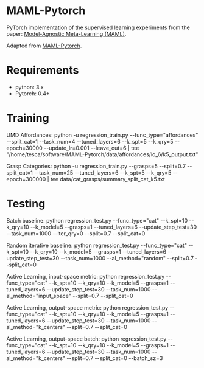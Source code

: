 #  MAML-Pytorch
PyTorch implementation of the supervised learning experiments from the paper:
[Model-Agnostic Meta-Learning (MAML)](https://arxiv.org/abs/1703.03400).

Adapted from [MAML-Pytorch](https://github.com/dragen1860/MAML-Pytorch).

# Requirements
- python: 3.x
- Pytorch: 0.4+

# Training
UMD Affordances:
python -u regression_train.py --func_type="affordances" --split_cat=1 --task_num=4 --tuned_layers=6 --k_spt=5 --k_qry=5 --epoch=30000 --update_lr=0.001 --leave_out=6 | tee "/home/tesca/software/MAML-Pytorch/data/affordances/lo_6/k5_output.txt"


Grasp Categories:
python -u regression_train.py --grasps=5 --split=0.7 --split_cat=1 --task_num=25 --tuned_layers=6 --k_spt=5 --k_qry=5 --epoch=300000 | tee data/cat_grasps/summary_split_cat_k5.txt

# Testing
Batch baseline:
python regression_test.py --func_type="cat" --k_spt=10 --k_qry=10 --k_model=5 --grasps=1 --tuned_layers=6 --update_step_test=30 --task_num=1000 --iter_qry=0 --split=0.7 --split_cat=0

Random iterative baseline:
python regression_test.py --func_type="cat" --k_spt=10 --k_qry=10 --k_model=5 --grasps=1 --tuned_layers=6 --update_step_test=30 --task_num=1000 --al_method="random" --split=0.7 --split_cat=0

Active Learning, input-space metric:
python regression_test.py --func_type="cat" --k_spt=10 --k_qry=10 --k_model=5 --grasps=1 --tuned_layers=6 --update_step_test=30 --task_num=1000 --al_method="input_space" --split=0.7 --split_cat=0

Active Learning, output-space metric:
python regression_test.py --func_type="cat" --k_spt=10 --k_qry=10 --k_model=5 --grasps=1 --tuned_layers=6 --update_step_test=30 --task_num=1000 --al_method="k_centers" --split=0.7 --split_cat=0

Active Learning, output-space batch:
python regression_test.py --func_type="cat" --k_spt=10 --k_qry=10 --k_model=5 --grasps=1 --tuned_layers=6 --update_step_test=30 --task_num=1000 --al_method="k_centers" --split=0.7 --split_cat=0 --batch_sz=3


